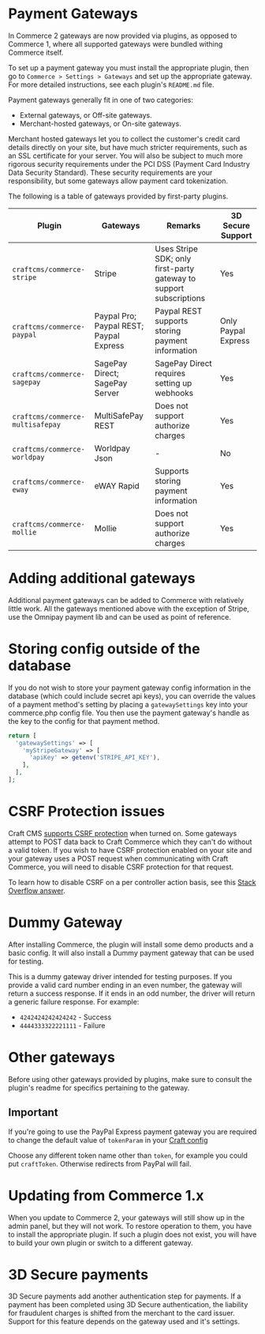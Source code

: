 # Payment Gateways

In Commerce 2 gateways are now provided via plugins, as opposed to Commerce 1, where all supported gateways were bundled withing Commerce itself.

To set up a payment gateway you must install the appropriate plugin, then go to `Commerce > Settings > Gateways` and set up the appropriate gateway. For more detailed instructions, see each plugin's `README.md` file.

Payment gateways generally fit in one of two categories:

- External gateways, or Off-site gateways.
- Merchant-hosted gateways, or On-site gateways.

Merchant hosted gateways let you to collect the customer's credit card details directly on your site, but have much stricter requirements, such as an SSL certificate for your server. You will also be subject to much more rigorous security requirements under the PCI DSS (Payment Card Industry Data Security Standard). These security requirements are your responsibility, but some gateways allow payment card tokenization.

The following is a table of gateways provided by first-party plugins.

| Plugin                           | Gateways                                | Remarks                                                            | 3D Secure Support   |
|----------------------------------|-----------------------------------------|--------------------------------------------------------------------|---------------------|
| `craftcms/commerce-stripe`       | Stripe                                  | Uses Stripe SDK; only first-party gateway to support subscriptions | Yes                 |
| `craftcms/commerce-paypal`       | Paypal Pro; Paypal REST; Paypal Express | Paypal REST supports storing payment information                   | Only Paypal Express |
| `craftcms/commerce-sagepay`      | SagePay Direct; SagePay Server          | SagePay Direct requires setting up webhooks                        | Yes                 |
| `craftcms/commerce-multisafepay` | MultiSafePay REST                       | Does not support authorize charges                                 | Yes                 |
| `craftcms/commerce-worldpay`     | Worldpay Json                           | -                                                                  | No                  |
| `craftcms/commerce-eway`         | eWAY Rapid                              | Supports storing payment information                               | Yes                 |
| `craftcms/commerce-mollie`       | Mollie                                  | Does not support authorize charges                                 | Yes                 |

# Adding additional gateways

Additional payment gateways can be added to Commerce with relatively little work. All the gateways mentioned above with the exception of Stripe, use the Omnipay payment lib and can be used as point of reference.

# Storing config outside of the database

If you do not wish to store your payment gateway config information in the database (which could include secret api keys), you can override the values of a payment method's setting by placing a `gatewaySettings` key into your commerce.php config file. You then use the payment gateway's handle  as the key to the config for that payment method.

```php
return [
  'gatewaySettings' => [
    'myStripeGateway' => [
      'apiKey' => getenv('STRIPE_API_KEY'),
    ],
  ],
];
```

# CSRF Protection issues

Craft CMS [supports CSRF protection](https://craftcms.com/support/csrf-protection) when turned on. Some gateways attempt to POST data back to Craft Commerce which they can't do without a valid token. If you wish to have CSRF protection enabled on your site and your gateway uses a POST request when communicating with Craft Commerce, you will need to disable CSRF protection for that request.

To learn how to disable CSRF on a per controller action basis, see this [Stack Overflow answer](http://craftcms.stackexchange.com/a/4554/91). 

# Dummy Gateway

After installing Commerce, the plugin will install some demo products and a basic config. It will also install a Dummy payment gateway
that can be used for testing.

This is a dummy gateway driver intended for testing purposes. If you provide a valid card number ending in an even number, the gateway will return a success response. If it ends in an odd number, the driver will return a generic failure response. For example:

- `4242424242424242` - Success
- `4444333322221111` - Failure

# Other gateways

Before using other gateways provided by plugins, make sure to consult the plugin's readme for specifics pertaining to the gateway.

## Important

If you're going to use the PayPal Express payment gateway you are required to change the default value of ```tokenParam``` in your
[Craft config](https://docs.craftcms.com/api/v3/craft-config-generalconfig.html#$tokenParam-detail)

Choose any different token name other than ```token```, for example you could put ```craftToken```. Otherwise redirects from PayPal will fail.

# Updating from Commerce 1.x

When you update to Commerce 2, your gateways will still show up in the admin panel, but they will not work. To restore operation to them, you have to install the appropriate plugin. If such a plugin does not exist, you will have to build your own plugin or switch to a different gateway.

# 3D Secure payments

3D Secure payments add another authentication step for payments. If a payment has been completed using 3D Secure authentication, the liability for fraudulent charges is shifted from the merchant to the card issuer.
Support for this feature depends on the gateway used and it's settings.
